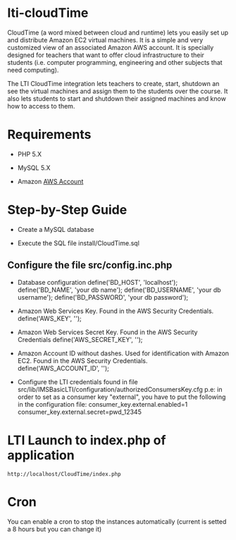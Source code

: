 lti-cloudTime
=============

CloudTime (a word mixed between cloud and runtime) lets you easily set up and distribute Amazon EC2 virtual machines. It is a simple and very customized view of an associated Amazon AWS account. It is specially designed for teachers that want to offer cloud infrastructure to their students (i.e. computer programming, engineering and other subjects that need computing).

The LTI CloudTime integration lets teachers to create, start, shutdown an see the virtual machines and assign them to the students over the course. It also lets students to start and shutdown their assigned machines and know how to access to them.

# Requirements

* PHP 5.X

* MySQL 5.X

* Amazon [AWS Account](http://aws.amazon.com)

# Step-by-Step Guide

* Create a MySQL database

* Execute the SQL file install/CloudTime.sql

## Configure the file src/config.inc.php

* Database configuration
	define('BD_HOST', 'localhost');
	define('BD_NAME', 'your db name');
	define('BD_USERNAME', 'your db username');
	define('BD_PASSWORD', 'your db password');
* Amazon Web Services Key. Found in the AWS Security Credentials. 
	define('AWS_KEY', '');

* 	Amazon Web Services Secret Key. Found in the AWS Security Credentials
	define('AWS_SECRET_KEY', '');

* Amazon Account ID without dashes. Used for identification with Amazon EC2. Found in the AWS Security Credentials.
	define('AWS_ACCOUNT_ID', '');

* Configure the LTI credentials found in file src/lib/IMSBasicLTI/configuration/authorizedConsumersKey.cfg
p.e: in order to set as a consumer key "external", you have to put the following in the configuration file:
	consumer_key.external.enabled=1 
	consumer_key.external.secret=pwd_12345

# LTI Launch to index.php of application
	http://localhost/CloudTime/index.php

# Cron
You can enable a cron to stop the instances automatically (current is setted a 8 hours but you can change it)
